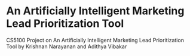 # An Artificially Intelligent Marketing Lead Prioritization Tool
 CS5100 Project on An Artificially Intelligent Marketing Lead Prioritization Tool by Krishnan Narayanan and Adithya Vibakar
